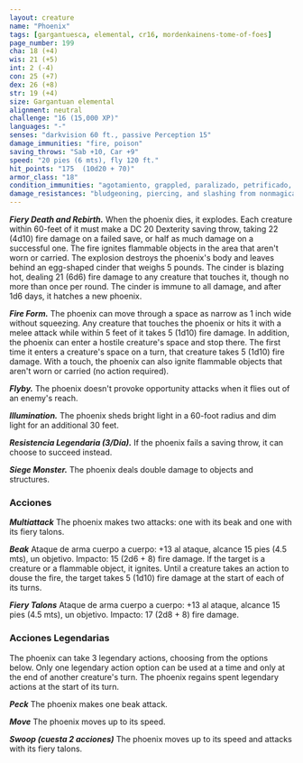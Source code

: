 ```yaml
---
layout: creature
name: "Phoenix"
tags: [gargantuesca, elemental, cr16, mordenkainens-tome-of-foes]
page_number: 199
cha: 18 (+4)
wis: 21 (+5)
int: 2 (-4)
con: 25 (+7)
dex: 26 (+8)
str: 19 (+4)
size: Gargantuan elemental
alignment: neutral
challenge: "16 (15,000 XP)"
languages: "-"
senses: "darkvision 60 ft., passive Perception 15"
damage_immunities: "fire, poison"
saving_throws: "Sab +10, Car +9"
speed: "20 pies (6 mts), fly 120 ft."
hit_points: "175  (10d20 + 70)"
armor_class: "18"
condition_immunities: "agotamiento, grappled, paralizado, petrificado, envenenado, prone, restrained, stunned"
damage_resistances: "bludgeoning, piercing, and slashing from nonmagical attacks"
---
```


***Fiery Death and Rebirth.*** When the phoenix dies, it explodes. Each creature within 60-feet of it must make a DC 20 Dexterity saving throw, taking 22 (4d10) fire damage on a failed save, or half as much damage on a successful one. The fire ignites flammable objects in the area that aren't worn or carried.
The explosion destroys the phoenix's body and leaves behind an egg-shaped cinder that weighs 5 pounds. The cinder is blazing hot, dealing 21 (6d6) fire damage to any creature that touches it, though no more than once per round. The cinder is immune to all damage, and after 1d6 days, it hatches a new phoenix.

***Fire Form.*** The phoenix can move through a space as narrow as 1 inch wide without squeezing. Any creature that touches the phoenix or hits it with a melee attack while within 5 feet of it takes 5 (1d10) fire damage. In addition, the phoenix can enter a hostile creature's space and stop there. The first time it enters a creature's space on a turn, that creature takes 5 (1d10) fire damage. With a touch, the phoenix can also ignite flammable objects that aren't worn or carried (no action required).

***Flyby.*** The phoenix doesn't provoke opportunity attacks when it flies out of an enemy's reach.

***Illumination.*** The phoenix sheds bright light in a 60-foot radius and dim light for an additional 30 feet.

***Resistencia Legendaria (3/Día).*** If the phoenix fails a saving throw, it can choose to succeed instead.

***Siege Monster.*** The phoenix deals double damage to objects and structures.

### Acciones

***Multiattack*** The phoenix makes two attacks: one with its beak and one with its fiery talons.

***Beak*** Ataque de arma cuerpo a cuerpo: +13 al ataque, alcance 15 pies (4.5 mts), un objetivo. Impacto: 15 (2d6 + 8) fire damage. If the target is a creature or a flammable object, it ignites. Until a creature takes an action to douse the fire, the target takes 5 (1d10) fire damage at the start of each of its turns.

***Fiery Talons*** Ataque de arma cuerpo a cuerpo: +13 al ataque, alcance 15 pies (4.5 mts), un objetivo. Impacto: 17 (2d8 + 8) fire damage.

### Acciones Legendarias

The phoenix can take 3 legendary actions, choosing from the options below. Only one legendary action option can be used at a time and only at the end of another creature's turn. The phoenix regains spent legendary actions at the start of its turn.

***Peck*** The phoenix makes one beak attack.

***Move*** The phoenix moves up to its speed.

***Swoop (cuesta 2 acciones)*** The phoenix moves up to its speed and attacks with its fiery talons.